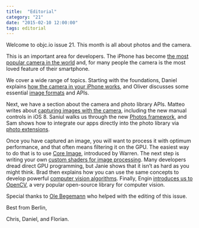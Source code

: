 ```yaml
---
title:  "Editorial"
category: "21"
date: "2015-02-10 12:00:00"
tags: editorial
---
```


Welcome to objc.io issue 21. This month is all about photos and the camera.

This is an important area for developers. The iPhone has become [the most popular camera in the world](http://www.tuaw.com/2014/06/12/iphone-models-remain-the-most-popular-cameras-on-flickr/) and, for many people the camera is the most loved feature of their smartphone.

We cover a wide range of topics. Starting with the foundations, Daniel explains [how the camera in your iPhone works](/issue-21/how-your-camera-works.html), and Oliver discusses some essential [image formats](/issue-21/image-formats.html) and APIs.

Next, we have a section about the camera and photo library APIs. Matteo writes about [capturing images with the camera](/issue-21/camera-capture-on-ios.html), including the new manual controls in iOS 8. Saniul walks us through the new [Photos framework](/issue-21/the-photos-framework.html), and Sam shows how to integrate our apps directly into the photo library via [photo extensions](/issue-21/photo-extensions.html).

Once you have captured an image, you will want to process it with optimum performance, and that often means filtering it on the GPU. The easiest way to do that is to use [Core Image](/issue-21/core-image-intro.html), introduced by Warren. The next step is writing your own [custom shaders for image processing](/issue-21/gpu-accelerated-image-processing.html). Many developers dread direct GPU programming, but Janie shows that it isn’t as hard as you might think. Brad then explains how you can use the same concepts to develop powerful [computer vision algorithms](/issue-21/gpu-accelerated-machine-vision.html). Finally, Engin [introduces us to OpenCV](/issue-21/face-recognition-with-opencv.html), a very popular open-source library for computer vision.

Special thanks to [Ole Begemann](http://oleb.net) who helped with the editing of this issue.

Best from Berlin,

Chris, Daniel, and Florian.